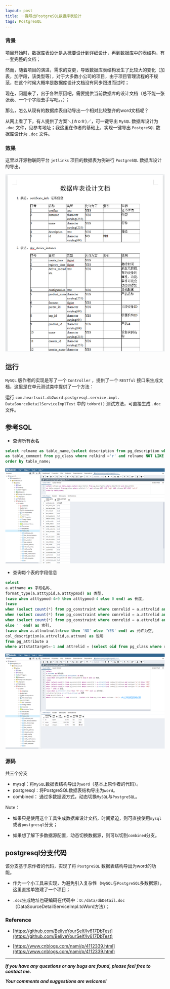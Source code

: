 ```yaml
---
layout: post
title: 一键导出PostgreSQL数据库表设计
tags: PostgreSQL
---
```


### 背景

项目开始时，数据库表设计是从概要设计到详细设计，再到数据库中的表结构，有一套完整的文档；

然而，随着项目的演进，需求的变更，导致数据库表结构发生了比较大的变化（加表，加字段，该类型等），对于大多数小公司的项目，由于项目管理流程的不规范，在这个时候大概率是数据库设计文档没有同步跟进而过时；

现在，问题来了，出于各种原因吧，需要提供当前数据库的设计文档（总不能一张张表、一个个字段去手写吧。。）；

那么，怎么从现有的数据库表自动导出一个相对比较整齐的word文档呢？

从网上看了下，有人提供了方案＼(☆o☆)／，可一键导出 `MySQL` 数据库设计为 `.doc` 文件，见参考地址；我这里在作者的基础上，实现一键导出 `PostgreSQL` 数据库设计为 `.doc` 文件。

### 效果

这里以开源物联网平台 `jetlinks` 项目的数据表为例进行 `PostgreSQL` 数据库设计的导出。

![2021-06-09-ExportPostgreSQL.png](https://github.com/heartsuit/heartsuit.github.io/raw/master/pictures/2021-06-09-ExportPostgreSQL.png)

## 运行

`MySQL` 版作者的实现是写了一个 `Controller` ，提供了一个 `RESTful` 接口来生成文档，这里是在单元测试类中提供了一个方法：

运行 `com.heartsuit.db2word.postgresql.service.impl. DataSourceDetailServiceImplTest` 中的 `toWord()` 测试方法，可直接生成 `.doc` 文件。

## 参考SQL

* 查询所有表名

```sql
select relname as table_name,(select description from pg_description where objoid=oid and objsubid=0) 
as table_comment from pg_class where relkind ='r' and relname NOT LIKE 'pg%' AND relname NOT LIKE 'sql_%'
order by table_name;
```

![2021-06-09-TableName.png](https://github.com/heartsuit/heartsuit.github.io/raw/master/pictures/2021-06-09-TableName.png)

* 查询每个表的字段信息

```sql
select
a.attname as 字段名称,
format_type(a.atttypid,a.atttypmod) as 类型,
(case when atttypmod-4>0 then atttypmod-4 else 0 end) as 长度,
(case 
when (select count(*) from pg_constraint where conrelid = a.attrelid and conkey[1]=attnum and contype='p')>0 then 'PRI' 
when (select count(*) from pg_constraint where conrelid = a.attrelid and conkey[1]=attnum and contype='u')>0 then 'UNI'
when (select count(*) from pg_constraint where conrelid = a.attrelid and conkey[1]=attnum and contype='f')>0 then 'FRI'
else '' end) as 索引,
(case when a.attnotnull=true then 'NO' else 'YES' end) as 允许为空,
col_description(a.attrelid,a.attnum) as 说明
from pg_attribute a
where attstattarget=-1 and attrelid = (select oid from pg_class where relname ='ok');
```

![2021-06-09-TableColumn.png](https://github.com/heartsuit/heartsuit.github.io/raw/master/pictures/2021-06-09-TableColumn.png)

### 源码

共三个分支

* mysql：将`MySQL`数据表结构导出为`word`（基本上原作者的代码）。
* postgresql：将PostgreSQL数据表结构导出为`word`。
* combined： 通过多数据源方式，动态切换`MySQL`与`PostgreSQL`。

Note：

* 如果只是使用这个工具生成数据库设计文档，时间紧迫，则可直接使用`mysql`或者`postgresql`分支；

* 如果想了解下多数据源配置，动态切换数据源，则可以切到`combined`分支。

## postgresql分支代码

该分支基于原作者的代码，实现了将 `PostgreSQL` 数据表结构导出为word的功能。

* 作为一个小工具来实现，为避免引入复杂性（`MySQL`与`PostgreSQL`多数据源），这里直接单独建了一个项目；

* `.doc`生成地址也硬编码在代码中：`D:/data/dbDetail.doc`（DataSourceDetailServiceImpl.toWord方法）；

### Reference

* [https://github.com/BeliveYourSelf/lv617DbTest](https://github.com/BeliveYourSelf/lv617DbTest)

* [https://www.cnblogs.com/nami/p/4112339.html](https://www.cnblogs.com/nami/p/4112339.html)

---

***If you have any questions or any bugs are found, please feel free to contact me.***

***Your comments and suggestions are welcome!***
